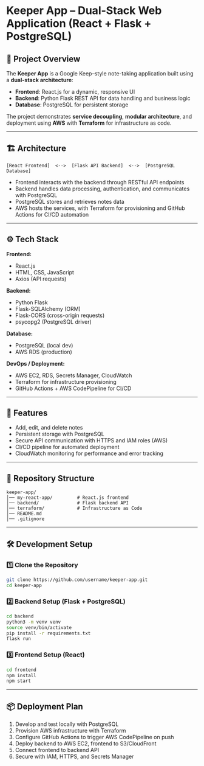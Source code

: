 # Keeper App – Dual-Stack Web Application (React + Flask + PostgreSQL)

## 📌 Project Overview  

The **Keeper App** is a Google Keep–style note-taking application built using a **dual-stack architecture**:  

- **Frontend**: React.js for a dynamic, responsive UI  
- **Backend**: Python Flask REST API for data handling and business logic  
- **Database**: PostgreSQL for persistent storage  

The project demonstrates **service decoupling**, **modular architecture**, and deployment using **AWS** with **Terraform** for infrastructure as code.

---

## 🏗 Architecture  

```text
[React Frontend]  <-->  [Flask API Backend]  <-->  [PostgreSQL Database]
```

- Frontend interacts with the backend through RESTful API endpoints  
- Backend handles data processing, authentication, and communicates with PostgreSQL  
- PostgreSQL stores and retrieves notes data  
- AWS hosts the services, with Terraform for provisioning and GitHub Actions for CI/CD automation  

---

## ⚙️ Tech Stack  

**Frontend:**  

- React.js  
- HTML, CSS, JavaScript  
- Axios (API requests)  

**Backend:**  

- Python Flask  
- Flask-SQLAlchemy (ORM)  
- Flask-CORS (cross-origin requests)  
- psycopg2 (PostgreSQL driver)  

**Database:**  

- PostgreSQL (local dev)  
- AWS RDS (production)  

**DevOps / Deployment:**  

- AWS EC2, RDS, Secrets Manager, CloudWatch  
- Terraform for infrastructure provisioning  
- GitHub Actions + AWS CodePipeline for CI/CD  

---

## 🚀 Features  

- Add, edit, and delete notes  
- Persistent storage with PostgreSQL  
- Secure API communication with HTTPS and IAM roles (AWS)  
- CI/CD pipeline for automated deployment  
- CloudWatch monitoring for performance and error tracking  

---

## 📂 Repository Structure  

```text
keeper-app/
│── my-react-app/         # React.js frontend
│── backend/              # Flask backend API
│── terraform/            # Infrastructure as Code
│── README.md
│── .gitignore
```

---

## 🛠 Development Setup

### 1️⃣ Clone the Repository  

```bash
git clone https://github.com/username/keeper-app.git
cd keeper-app
```

### 2️⃣ Backend Setup (Flask + PostgreSQL)  

```bash
cd backend
python3 -m venv venv
source venv/bin/activate
pip install -r requirements.txt
flask run
```

### 3️⃣ Frontend Setup (React)  

```bash
cd frontend
npm install
npm start
```

---

## 📦 Deployment Plan

1. Develop and test locally with PostgreSQL  
2. Provision AWS infrastructure with Terraform  
3. Configure GitHub Actions to trigger AWS CodePipeline on push  
4. Deploy backend to AWS EC2, frontend to S3/CloudFront  
5. Connect frontend to backend API  
6. Secure with IAM, HTTPS, and Secrets Manager  
